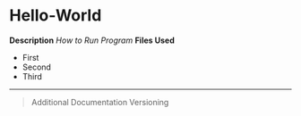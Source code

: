 # Hello-World
**Description**
*How to Run Program*
**Files Used**
- First
- Second
- Third
---
> Additional Documentation
> Versioning
